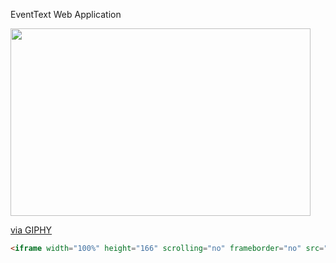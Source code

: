 EventText Web Application


<img src="//giphy.com/embed/xUPGcyb0qLPDgKYHNS" width="480" height="300" frameBorder="0" class="giphy-embed" allowFullScreen></img><p><a href="https://giphy.com/gifs/xUPGcyb0qLPDgKYHNS">via GIPHY</a></p>

```html
<iframe width="100%" height="166" scrolling="no" frameborder="no" src="https://w.soundcloud.com/player/?url=https%3A//api.soundcloud.com/tracks/105106793&amp;color=ff5500&amp;auto_play=false&amp;hide_related=false&amp;show_comments=true&amp;show_user=true&amp;show_reposts=false"></iframe>

```
